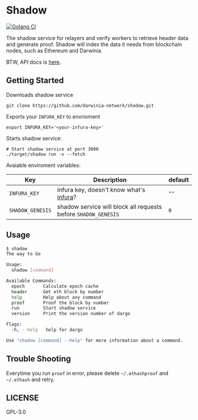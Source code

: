 # Shadow

[![Golang CI][workflow-badge]][github]

The shadow service for relayers and verify workers to retrieve header data and generate proof. Shadow will index the data it needs from blockchain nodes, such as Ethereum and Darwinia.

BTW, API docs is [here][api].

## Getting Started

Downloads shadow service

```
git clone https://github.com/darwinia-network/shadow.git
```

Exports your `INFURA_KEY` to envrioment

```
export INFURA_KEY='<your-infura-key>'
```

Starts shadow service:

```
# Start shadow service at port 3000
./target/shadow run -v --fetch
```

Avaiable enviroment variables:

| Key              | Description                                                    | default |
|------------------|----------------------------------------------------------------|---------|
| `INFURA_KEY`     | infura key, doesn't know what's [infura][infura]?              | `""`    |
| `SHADOW_GENESIS` | shadow service will block all requests before `SHADOW_GENESIS` | `0`     |


## Usage

```sh
$ shadow
The way to Go

Usage:
  shadow [command]

Available Commands:
  epoch       Calculate epoch cache
  header      Get eth block by number
  help        Help about any command
  proof       Proof the block by number
  run         Start shadow service
  version     Print the version number of dargo

Flags:
  -h, --help   help for dargo

Use "shadow [command] --help" for more information about a command.

```

## Trouble Shooting

Everytime you run `proof` in error, please delete `~/.ethashproof` and `~/.ethash` 
and retry.

## LICENSE

GPL-3.0


[infura]: https://infura.io
[github]: https://github.com/darwinia-network/shadow
[spec]: https://github.com/darwinia-network/darwinia/wiki/Darwinia-offchain-worker-shadow-service-spec
[workflow-badge]: https://github.com/darwinia-network/shadow/workflows/Golang%20CI/badge.svg
[api]: https://darwinia-network.github.io/shadow
